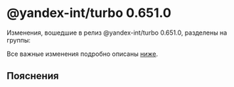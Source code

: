 # @yandex-int/turbo 0.651.0

<!-- ЧЕЛОВЕЧЕСКОЕ ВСТУПЛЕНИЕ -->

Изменения, вошедшие в релиз @yandex-int/turbo 0.651.0, разделены на группы:

Все важные изменения подробно описаны [ниже](#Пояснения).

## Пояснения

